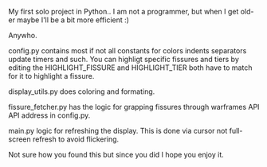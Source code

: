 My first solo project in Python.. I am not a programmer, but when I get old-er
maybe I'll be a bit more efficient :)

Anywho.

config.py contains most if not all constants for colors indents separators
update timers and such. You can highligt specific fissures and tiers by editing
the HIGHLIGHT_FISSURE and HIGHLIGHT_TIER both have to match for it to highlight
a fissure.

display_utils.py does coloring and formating.

fissure_fetcher.py has the logic for grapping fissures through warframes API
API address in config.py.

main.py logic for refreshing the display. This is done via cursor not
full-screen refresh to avoid flickering.

Not sure how you found this but since you did I hope you enjoy it.
